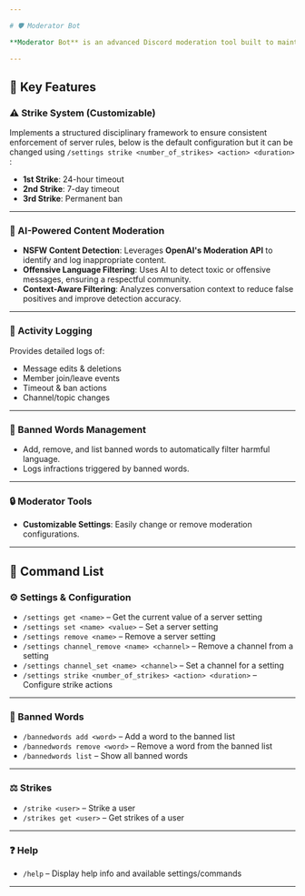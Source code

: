 ```yaml
---

# 🛡️ Moderator Bot

**Moderator Bot** is an advanced Discord moderation tool built to maintain a safe, respectful, and well-organized server environment. It offers comprehensive moderation capabilities, including disciplinary enforcement, AI-powered content monitoring, and robust activity tracking.

---
```


## 🔑 Key Features

### ⚠️ Strike System (Customizable)
Implements a structured disciplinary framework to ensure consistent enforcement of server rules, below is the default configuration but it can be changed using  `/settings strike <number_of_strikes> <action> <duration>` :

- **1st Strike**: 24-hour timeout  
- **2nd Strike**: 7-day timeout  
- **3rd Strike**: Permanent ban  

---

### 🤖 AI-Powered Content Moderation

- **NSFW Content Detection**: Leverages **OpenAI's Moderation API** to identify and log inappropriate content.
- **Offensive Language Filtering**: Uses AI to detect toxic or offensive messages, ensuring a respectful community.
- **Context-Aware Filtering**: Analyzes conversation context to reduce false positives and improve detection accuracy.

---

### 📝 Activity Logging

Provides detailed logs of:

- Message edits & deletions  
- Member join/leave events  
- Timeout & ban actions  
- Channel/topic changes

---

### 🚫 Banned Words Management

- Add, remove, and list banned words to automatically filter harmful language.
- Logs infractions triggered by banned words.

---

### 🔒 Moderator Tools

- **Customizable Settings**: Easily change or remove moderation configurations.

---

## 📜 Command List

### ⚙️ Settings & Configuration
- `/settings get <name>` – Get the current value of a server setting  
- `/settings set <name> <value>` – Set a server setting  
- `/settings remove <name>` – Remove a server setting  
- `/settings channel_remove <name> <channel>` – Remove a channel from a setting  
- `/settings channel_set <name> <channel>` – Set a channel for a setting  
- `/settings strike <number_of_strikes> <action> <duration>` – Configure strike actions  

---

### 🚫 Banned Words
- `/bannedwords add <word>` – Add a word to the banned list  
- `/bannedwords remove <word>` – Remove a word from the banned list  
- `/bannedwords list` – Show all banned words  

---

### ⚖️ Strikes
- `/strike <user>` – Strike a user  
- `/strikes get <user>` – Get strikes of a user  

---

### ❓ Help
- `/help` – Display help info and available settings/commands  

---
